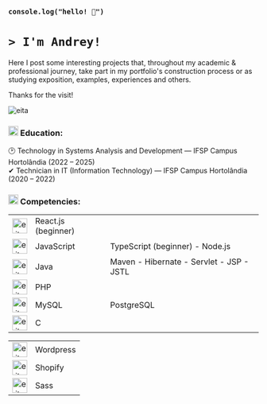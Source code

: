 ### <p>`console.log("hello! 👋")`</p>

# `> I'm Andrey!`

Here I post some interesting projects that, throughout my academic & professional journey, take part in my portfolio's construction process or as studying exposition, examples, experiences and others.

Thanks for the visit!

<img alt="eita" src="https://drive.google.com/uc?export=view&id=1-6LRMncx3iUayynqmi8zJQ6BKOUX_5xF">

### <img width="20px" alt="eita" src="https://drive.google.com/thumbnail?id=1lmltk2Gw7qlhuceXKomeHoRF9vyUskGU"> Education:

🕑 Technology in Systems Analysis and Development — IFSP Campus Hortolândia (2022 – 2025)<br />
✔ Technician in IT (Information Technology) — IFSP Campus Hortolândia (2020 – 2022)

### <img width="20px" alt="eita" src="https://drive.google.com/thumbnail?id=1pBJv4L5bCVBPr3xgKrsoI8gQTQKBLGiD"> Competencies:

<table>
  <!--
  <thead>
    <tr>
      <th>img</th>
      <th>technology</th>
      <th>subtechnology</th>
    </tr>
  </thead>
  -->
  
  <tbody>
    <tr>
      <td><div align="center"><img width="30px" alt="eita" src="https://drive.google.com/thumbnail?id=1tT2GAS534P55qPX3XeJ19JnXX7qhK7SO"></div></td>
      <td>React.js (beginner)</td>
      <td></td>
    </tr>
    <tr>
      <td><div align="center"><img width="30px" alt="eita" src="https://drive.google.com/thumbnail?id=1-NGhl8EecxFDRwJgfRNSaTU4mRMfLyaD"></div></td>
      <td>JavaScript</td>
      <td>TypeScript (beginner) - Node.js</td>
    </tr>
    <tr>
      <td><div align="center"><img width="30px" alt="eita" src="https://drive.google.com/thumbnail?id=1Da7gbQkNKIk3gcr7U3oUzV_nfXHt0N1y"></div></td>
      <td>Java</td>
      <td>Maven - Hibernate - Servlet - JSP - JSTL</td>
    </tr>
    <tr>
      <td><div align="center"><img width="30px" alt="eita" src="https://drive.google.com/thumbnail?id=1qdda2Xdmz4P-HTIQC9R3eS6NAzgRHwzf"></div></td>
      <td>PHP</td>
      <td></td>
    </tr>
    <tr>
      <td><div align="center"><img width="30px" alt="eita" src="https://drive.google.com/thumbnail?id=14IUfCG6UI_jHEDRI97QMdi2pvFSY8OqK"></div></td>
      <td>MySQL</td>
      <td>PostgreSQL</td>
    </tr>
    <tr>
      <td><div align="center"><img width="30px" alt="eita" src="https://drive.google.com/thumbnail?id=1OW7bAC5PwW4vw4_L6g136sFzXd9vwlj7"></div></td>
      <td>C</td>
      <td></td>
    </tr>
  </tbody>
</table>

<table>
  <!--
  <thead>
    <tr>
      <th>img</th>
      <th>technology</th>
    </tr>
  </thead>
  -->
  
  <tbody>
    <tr>
      <td><div align="center"><img width="30px" alt="eita" src="https://drive.google.com/thumbnail?id=1PVRx2jB3yuJE_Qgtej3XPPj2kCB9He_F"></div></td>
      <td>Wordpress</td>
    </tr>
    <tr>
      <td><div align="center"><img width="30px" alt="eita" src="https://drive.google.com/thumbnail?id=1HjNw3o-KSP75ebM2Ll8tDCxgH3QfMXLy"></div></td>
      <td>Shopify</td>
    </tr>
    <tr>
      <td><div align="center"><img width="30px" alt="eita" src="https://drive.google.com/thumbnail?id=1lpJ_yRn0sUVQax1y2nTrTaR-VSa08XzJ"></div></td>
      <td>Sass</td>
    </tr>
  </tbody>
</table>
